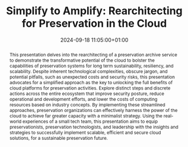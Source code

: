 ---
abstract: This presentation delves into the rearchitecting of a preservation archive
  service to demonstrate the transformative potential of the cloud to bolster the
  capabilities of preservation systems for long term sustainability, resiliency, and
  scalability. Despite inherent technological complexities, obscure jargon, and potential
  pitfalls, such as unexpected costs and security risks, this presentation advocates
  for a simplified approach as the key to unlocking the full benefits of cloud platforms
  for preservation activities. Explore distinct steps and discrete actions across
  the entire ecosystem that improve security posture, reduce operational and development
  efforts, and lower the costs of computing resources based on industry concepts.
  By implementing these streamlined approaches, preservation organizations can effectively
  harness the power of the cloud to achieve far greater capacity with a minimalist
  strategy. Using the real-world experiences of a small tech team, this presentation
  aims to equip preservationists, preservation technologists, and leadership with
  the insights and strategies to successfully implement scalable, efficient and secure
  cloud solutions, for a sustainable preservation future.
creators:
- Allison Ruffner
date: 2024-09-18 11:05:00+01:00
document_url: https://zenodo.org/records/13226918
grand_parent: iPRES
institutions: []
keywords:
- information technology for dp
- scaling up
landing_page_url: https://zenodo.org/records/13226918
language: eng
layout: publication
license: Creative Commons Attribution Share-Alike 4.0 (CC-BY-SA-4.0)
notes_url: https://docs.google.com/document/d/1FD-lIrViKGWNpBR8inlhbkoudzx4OqY7IM5C7anGIn0/edit#heading=h.aar4tupij1po
parent: iPRES 2024
publication_type: lightning talk
size: null
slides_url: https://zenodo.org/records/13226918
source_name: iPRES
stream_url: https://www.archief.vlaanderen.be/archief/records/dossiers/5acb210228ce4315ae650812d056a482329eb83ed2dc42398a51505dc153be81/documents/3c201d717da7420295f0ae90d0b0b1e9787aeff96d2548fb8552074190b13848
title: 'Simplify to Amplify: Rearchitecting for Preservation in the Cloud'
year: 2024
---
